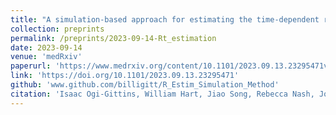 ```yaml
---
title: "A simulation-based approach for estimating the time-dependent reproduction number from temporally aggregated disease incidence time series data"
collection: preprints
permalink: /preprints/2023-09-14-Rt_estimation
date: 2023-09-14
venue: 'medRxiv'
paperurl: 'https://www.medrxiv.org/content/10.1101/2023.09.13.23295471v2.full.pdf'
link: 'https://doi.org/10.1101/2023.09.13.23295471'
github: 'www.github.com/billigitt/R_Estim_Simulation_Method'
citation: 'Isaac Ogi-Gittins, William Hart, Jiao Song, Rebecca Nash, Jonathan Polonsky, Anne Cori, <b>Edward M Hill</b>, Robin N Thompson. (2023). &quot;A simulation-based approach for estimating the time-dependent reproduction number from temporally aggregated disease incidence time series data.&quot; <i>medRxiv</i>. doi:10.1101/2023.09.13.23295471.'
---
```


